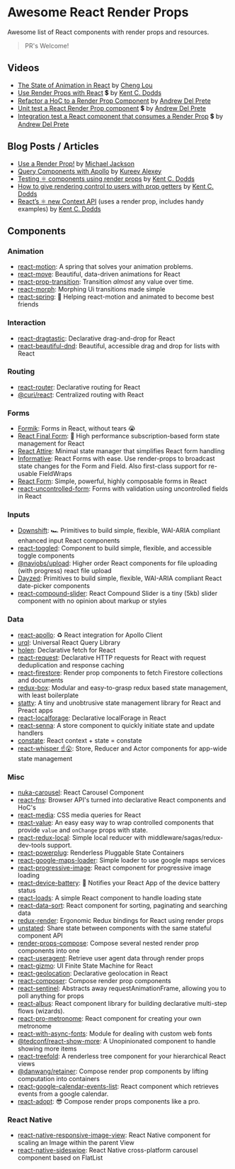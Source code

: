 # Awesome React Render Props

Awesome list of React components with render props and resources.

> PR's Welcome!

## Videos

-  [The State of Animation in React](https://www.youtube.com/watch?v=1tavDv5hXpo) by [Cheng Lou](https://twitter.com/_chenglou)
-  [Use Render Props with React](https://egghead.io/lessons/react-use-render-props-with-react) 💲 by [Kent C. Dodds](https://twitter.com/kentcdodds)
-  [Refactor a HoC to a Render Prop Component](https://egghead.io/lessons/react-refactor-a-higher-order-component-to-a-render-prop-component) by [Andrew Del Prete](https://twitter.com/andrewdelprete)
-  [Unit test a React Render Prop component](https://egghead.io/lessons/react-unit-test-a-react-render-prop-component) 💲 by [Andrew Del Prete](https://twitter.com/andrewdelprete)
-  [Integration test a React component that consumes a Render Prop](https://egghead.io/lessons/react-integration-test-a-react-component-that-consumes-a-render-prop) 💲 by [Andrew Del Prete](https://twitter.com/andrewdelprete)


## Blog Posts / Articles

- [Use a Render Prop!](https://cdb.reacttraining.com/use-a-render-prop-50de598f11ce) by [Michael Jackson](https://twitter.com/mjackson)
- [Query Components with Apollo](https://dev-blog.apollodata.com/query-components-with-apollo-ec603188c157) by [Kureev Alexey](https://twitter.com/kureevalexey)
- [Testing ⚛️ components using render props](https://blog.kentcdodds.com/5623ab1814c) by [Kent C. Dodds](https://twitter.com/kentcdodds)
- [How to give rendering control to users with prop getters](https://blog.kentcdodds.com/549eaef76acf) by [Kent C. Dodds](https://twitter.com/kentcdodds)
- [React’s ⚛️ new Context API](https://medium.com/dailyjs/reacts--new-context-api-70c9fe01596b) (uses a render prop, includes handy examples) by [Kent C. Dodds](https://twitter.com/kentcdodds)

## Components

### Animation

- [react-motion](https://github.com/chenglou/react-motion): A spring that solves your animation problems.
- [react-move](https://github.com/react-tools/react-move): Beautiful, data-driven animations for React
- [react-prop-transition](https://github.com/imranolas/react-prop-transition): Transition _almost_ any value over time.
- [react-morph](https://github.com/brunnolou/react-morph): Morphing Ui transitions made simple
- [react-spring](https://github.com/drcmda/react-spring): 🙌 Helping react-motion and animated to become best friends 

### Interaction

- [react-dragtastic](https://github.com/chrisjpatty/react-dragtastic): Declarative drag-and-drop for React
- [react-beautiful-dnd](https://github.com/atlassian/react-beautiful-dnd): Beautiful, accessible drag and drop for lists with React

### Routing

- [react-router](https://github.com/reacttraining/react-router): Declarative routing for React
- [@curi/react](https://curi.js.org/packages/@curi/react): Centralized routing with React

### Forms

- [Formik](https://github.com/jaredpalmer/formik): Forms in React, without tears 😭
- [React Final Form](https://github.com/final-form/react-final-form): 🏁 High performance subscription-based form state management for React
- [React Attire](https://github.com/gianmarcotoso/react-attire): Minimal state manager that simplifies React form handling
- [Informative](https://github.com/bradwestfall/informative): React Forms with ease. Use render-props to broadcast state
changes for the Form and Field. Also first-class support for re-usable FieldWraps
- [React Form](https://github.com/react-tools/react-form): Simple, powerful, highly composable forms in React
- [react-uncontrolled-form](https://github.com/ericvaladas/react-uncontrolled-form): Forms with validation using uncontrolled fields in React

### Inputs

- [Downshift](https://github.com/paypal/downshift): 🏎 Primitives to build simple, flexible, WAI-ARIA compliant enhanced input React components
- [react-toggled](https://github.com/kentcdodds/react-toggled): Component to build simple, flexible, and accessible toggle components
- [@navjobs/upload](https://github.com/navjobs/upload): Higher order React components for file uploading (with progress) react file upload
- [Dayzed](https://github.com/deseretdigital/dayzed): Primitives to build simple, flexible, WAI-ARIA compliant React date-picker components
- [react-compound-slider](https://github.com/sghall/react-compound-slider): React Compound Slider is a tiny (5kb) slider component with no opinion about markup or styles

### Data

- [react-apollo](https://github.com/apollographql/react-apollo): ♻️ React integration for Apollo Client
- [urql](https://github.com/FormidableLabs/urql): Universal React Query Library
- [holen](https://github.com/tkh44/holen): Declarative fetch for React
- [react-request](https://github.com/jmeas/react-request): Declarative HTTP requests for React with request deduplication and response caching
- [react-firestore](https://github.com/green-arrow/react-firestore): Render prop components to fetch Firestore collections and documents
- [redux-box](https://github.com/anish000kumar/redux-box): Modular and easy-to-grasp redux based state management, with least boilerplate
- [statty](https://github.com/vesparny/statty): A tiny and unobtrusive state management library for React and Preact apps
- [react-localforage](https://github.com/tkh44/react-localforage): Declarative localForage in React
- [react-senna](https://github.com/collardeau/react-senna): A store component to quickly initiate state and update handlers
- [constate](https://github.com/diegohaz/constate): React context + state = constate
- [react-whisper ☝️😮](https://github.com/arturkulig/react-whisper): Store, Reducer and Actor components for app-wide state management

### Misc

- [nuka-carousel](https://github.com/FormidableLabs/nuka-carousel): React Carousel Component
- [react-fns](https://github.com/jaredpalmer/react-fns): Browser API's turned into declarative React components and HoC's
- [react-media](https://github.com/reacttraining/react-media): CSS media queries for React
- [react-value](https://github.com/JedWatson/react-value): An easy easy way to wrap controlled components that provide `value` and `onChange` props with state.
- [react-redux-local](https://github.com/imflavio/react-redux-local): Simple local reducer with middleware/sagas/redux-dev-tools support.
- [react-powerplug](https://github.com/renatorib/react-powerplug): Renderless Pluggable State Containers
- [react-google-maps-loader](https://github.com/xuopled/react-google-maps-loader): Simple loader to use google maps services
- [react-progressive-image](https://github.com/FormidableLabs/react-progressive-image): React component for progressive image loading
- [react-device-battery](https://github.com/zanonnicola/react-device-battery): 🔋 Notifies your React App of the device battery status
- [react-loads](https://github.com/jxom/react-loads): A simple React component to handle loading state
- [react-data-sort](https://github.com/corjen/react-data-sort): React component for sorting, paginating and searching data
- [redux-render](https://github.com/jsonnull/redux-render): Ergonomic Redux bindings for React using render props
- [unstated](https://github.com/thejameskyle/unstated): Share state between components with the same stateful component API
- [render-props-compose](https://github.com/gnapse/render-props-compose): Compose several nested render prop components into one
- [react-useragent](https://github.com/jonstuebe/react-useragent): Retrieve user agent data through render props
- [react-gizmo](https://github.com/KadoBOT/react-gizmo): UI Finite State Machine for React
- [react-geolocation](https://github.com/tkh44/react-geolocation): Declarative geolocation in React
- [react-composer](https://github.com/jmeas/react-composer): Compose render prop components
- [react-sentinel](https://github.com/YurkaninRyan/react-sentinel): Abstracts away requestAnimationFrame, allowing you to poll anything for props
- [react-albus](https://github.com/americanexpress/react-albus): React component library for building declarative multi-step flows (wizards).
- [react-pro-metronome](https://github.com/rigobauer/react-pro-metronome): React component for creating your own metronome
- [react-with-async-fonts](https://github.com/sergeybekrin/react-with-async-fonts): Module for dealing with custom web fonts
- [@tedconf/react-show-more](https://github.com/tedconf/react-show-more): A Unopinionated component to handle showing more items
- [react-treefold](https://github.com/gnapse/react-treefold): A renderless tree component for your hierarchical React views
- [@danwang/retainer](https://github.com/danwang/retainer): Compose render prop components by lifting computation into containers
- [react-google-calendar-events-list](https://github.com/VinSpee/react-gcal-events-list): React component which retrieves events from a google calendar.
- [react-adopt](https://github.com/pedronauck/react-adopt): 😎 Compose render props components like a pro.

### React Native

- [react-native-responsive-image-view](https://github.com/wKovacs64/react-native-responsive-image-view): React Native component for scaling an Image within the parent View
- [react-native-sideswipe](https://github.com/kkemple/react-native-sideswipe): React Native cross-platform carousel component based on FlatList
